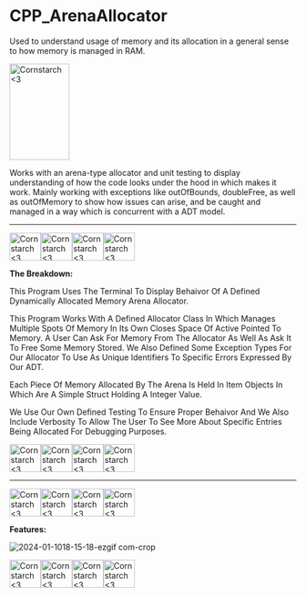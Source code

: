 # CPP_ArenaAllocator

  Used to understand usage of memory and its allocation in a general sense to how memory is managed
in RAM.

<img src="https://github.com/Kingerthanu/CPP_ArenaAllocator/assets/76754592/d7f7f851-9c4c-4b1a-85b1-47fa36346a9f" alt="Cornstarch <3" width="105" height="169">

Works with an arena-type allocator and unit testing to display understanding of how the code
looks under the hood in which makes it work. Mainly working with exceptions like outOfBounds, doubleFree,
as well as outOfMemory to show how issues can arise, and be caught and managed in a way which is concurrent with a ADT model.



----------------------------------------------

<img src="https://github.com/Kingerthanu/CPP_ArenaAllocator/assets/76754592/b1193feb-0b3d-44c1-bcef-380c1d68e528" alt="Cornstarch <3" width="55" height="49"><img src="https://github.com/Kingerthanu/CPP_ArenaAllocator/assets/76754592/b1193feb-0b3d-44c1-bcef-380c1d68e528" alt="Cornstarch <3" width="55" height="49"><img src="https://github.com/Kingerthanu/CPP_ArenaAllocator/assets/76754592/b1193feb-0b3d-44c1-bcef-380c1d68e528" alt="Cornstarch <3" width="55" height="49"><img src="https://github.com/Kingerthanu/CPP_ArenaAllocator/assets/76754592/b1193feb-0b3d-44c1-bcef-380c1d68e528" alt="Cornstarch <3" width="55" height="49">



**The Breakdown:**

This Program Uses The Terminal To Display Behaivor Of A Defined Dynamically Allocated Memory Arena Allocator.

This Program Works With A Defined Allocator Class In Which Manages Multiple Spots Of Memory In Its Own Closes Space Of Active Pointed To Memory. A User Can Ask For Memory From The Allocator As Well As Ask It To Free Some Memory Stored. We Also Defined Some Exception Types For Our Allocator To Use As Unique Identifiers To Specific Errors Expressed By Our ADT.

Each Piece Of Memory Allocated By The Arena Is Held In Item Objects In Which Are A Simple Struct Holding A Integer Value.

We Use Our Own Defined Testing To Ensure Proper Behaivor And We Also Include Verbosity To Allow The User To See More About Specific Entries Being Allocated For Debugging Purposes.


<img src="https://github.com/Kingerthanu/CPP_ArenaAllocator/assets/76754592/c70495d9-dade-4fa0-8c9e-8285f1193c97" alt="Cornstarch <3" width="55" height="49"><img src="https://github.com/Kingerthanu/CPP_ArenaAllocator/assets/76754592/c70495d9-dade-4fa0-8c9e-8285f1193c97" alt="Cornstarch <3" width="55" height="49"><img src="https://github.com/Kingerthanu/CPP_ArenaAllocator/assets/76754592/c70495d9-dade-4fa0-8c9e-8285f1193c97" alt="Cornstarch <3" width="55" height="49"><img src="https://github.com/Kingerthanu/CPP_ArenaAllocator/assets/76754592/c70495d9-dade-4fa0-8c9e-8285f1193c97" alt="Cornstarch <3" width="55" height="49">

----------------------------------------------

<img src="https://github.com/Kingerthanu/CPP_ArenaAllocator/assets/76754592/8a95b7da-34be-4338-8ed7-8c04c1535217" alt="Cornstarch <3" width="55" height="49"><img src="https://github.com/Kingerthanu/CPP_ArenaAllocator/assets/76754592/8a95b7da-34be-4338-8ed7-8c04c1535217" alt="Cornstarch <3" width="55" height="49"><img src="https://github.com/Kingerthanu/CPP_ArenaAllocator/assets/76754592/8a95b7da-34be-4338-8ed7-8c04c1535217" alt="Cornstarch <3" width="55" height="49"><img src="https://github.com/Kingerthanu/CPP_ArenaAllocator/assets/76754592/8a95b7da-34be-4338-8ed7-8c04c1535217" alt="Cornstarch <3" width="55" height="49">


**Features:**

![2024-01-1018-15-18-ezgif com-crop](https://github.com/Kingerthanu/CPP_ArenaAllocator/assets/76754592/149c0b5e-54ec-4ba0-8674-0d5d7de826c3)




<img src="https://github.com/Kingerthanu/CPP_ArenaAllocator/assets/76754592/975315dc-267d-481c-a33e-259c16f3f34d" alt="Cornstarch <3" width="55" height="49"><img src="https://github.com/Kingerthanu/CPP_ArenaAllocator/assets/76754592/975315dc-267d-481c-a33e-259c16f3f34d" alt="Cornstarch <3" width="55" height="49"><img src="https://github.com/Kingerthanu/CPP_ArenaAllocator/assets/76754592/975315dc-267d-481c-a33e-259c16f3f34d" alt="Cornstarch <3" width="55" height="49"><img src="https://github.com/Kingerthanu/CPP_ArenaAllocator/assets/76754592/975315dc-267d-481c-a33e-259c16f3f34d" alt="Cornstarch <3" width="55" height="49">

